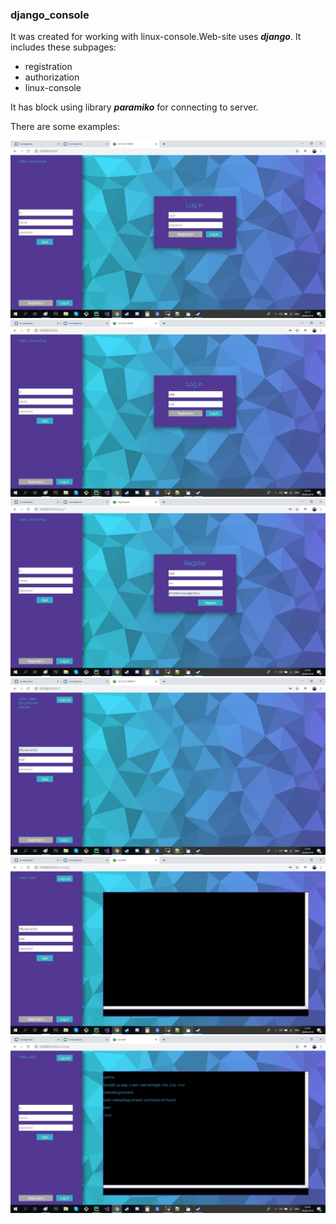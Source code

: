 ### django_console
It was created for working with linux-console.Web-site uses ***django***. 
It includes these subpages:
* registration
* authorization
* linux-console

It has block using library ***paramiko*** for connecting to server. 

There are some examples:

![Image alt](https://github.com/emelkhovsky/django_console/blob/master/examples/1.jpg)
![Image alt](https://github.com/emelkhovsky/django_console/blob/master/examples/2.jpg)
![Image alt](https://github.com/emelkhovsky/django_console/blob/master/examples/3.jpg)
![Image alt](https://github.com/emelkhovsky/django_console/blob/master/examples/4.jpg)
![Image alt](https://github.com/emelkhovsky/django_console/blob/master/examples/5.jpg)
![Image alt](https://github.com/emelkhovsky/django_console/blob/master/examples/6.jpg)
